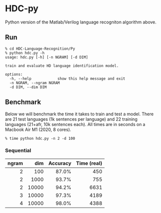 HDC-py
==============

Python version of the Matlab/Verilog language recogniton algorithm above.

Run
-----

```
% cd HDC-Language-Recognition/Py
% python hdc.py -h
usage: hdc.py [-h] [-n NGRAM] [-d DIM]

train and evaluate HD language identification model.

options:
  -h, --help            show this help message and exit
  -n NGRAM, --ngram NGRAM
  -d DIM, --dim DIM
```

Benchmark
---------

Below we will benchmark the time it takes to train and test a model.
There are 21 test languages (1k sentences per language) and 22 training languages (21+afr, 10k sentences each). All times are in seconds on a Macbook Air M1 (2020, 8 cores). 

```
% time python hdc.py -n 2 -d 100
```

### Sequential 

| ngram | dim   | Accuracy    | Time (real) |  
| ----: | --:   | ---------:  | ----------: | 
| 2     | 100   | 87.0%       | 450         | 
| 2     | 1000  | 93.7%       | 755         | 
| 2     | 10000 | 94.2%       | 6631        | 
| 3     | 10000 | 97.3%       | 4189        | 
| 4     | 10000 | 98.0%       | 4388        | 
